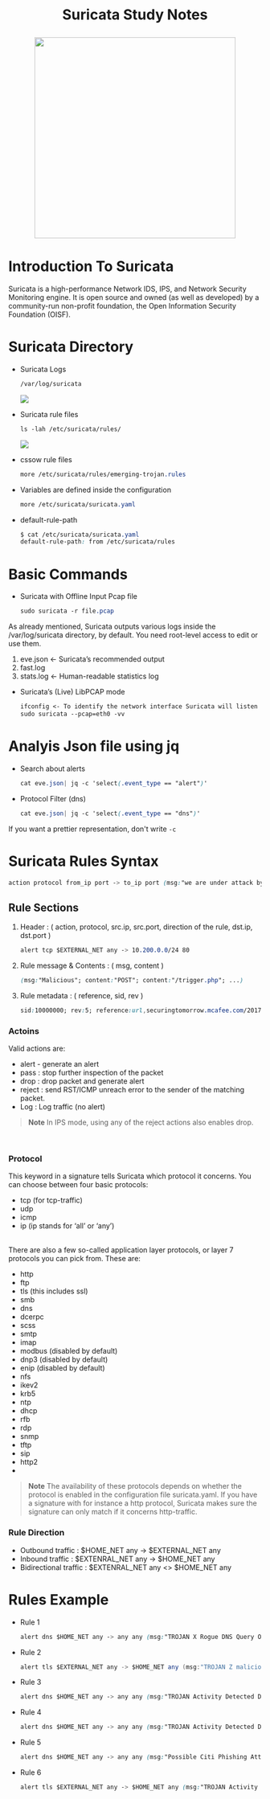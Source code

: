 <h1 align="center">Suricata Study Notes<p>
  
<p align="center">
<img src="https://suricata.io/wp-content/uploads/2021/01/Logo-FINAL_Vertical_Color_Whitetext.png" height=400 >
</p>
  
# Introduction To Suricata
Suricata is a high-performance Network IDS, IPS, and Network Security Monitoring engine.
It is open source and owned (as well as developed) by a community-run non-profit
foundation, the Open Information Security Foundation (OISF).

# Suricata Directory

+ Suricata Logs
  ```css
  /var/log/suricata
  ```
  
  <img src="https://drive.google.com/file/d/1eO4aMVnqS_r5Uc1X8OOVfT5gVVWCTrrE/view?usp=drive_link">
  <br/>
  
+ Suricata rule files
  ```css
  ls -lah /etc/suricata/rules/
  ```
   <img src="/Image/">
  <br/>
+ cssow rule files
  ```css
  more /etc/suricata/rules/emerging-trojan.rules
  ```
+ Variables are defined inside the configuration
  ```css
  more /etc/suricata/suricata.yaml
  ```
+ default-rule-path
  ```css
  $ cat /etc/suricata/suricata.yaml
  default-rule-path: from /etc/suricata/rules
  ```
# Basic Commands

+ Suricata with Offline Input Pcap file
  ```css
  sudo suricata -r file.pcap
  ```
As already mentioned, Suricata outputs various logs inside the /var/log/suricata directory,
by default. You need root-level access to edit or use them.
1. eve.json <- Suricata’s recommended output
2. fast.log
3. stats.log <- Human-readable statistics log

+ Suricata’s (Live) LibPCAP mode
  ```css
  ifconfig <- To identify the network interface Suricata will listen on
  sudo suricata --pcap=eth0 -vv
  ```



# Analyis Json file using jq

+ Search about alerts
  ```css
  cat eve.json| jq -c 'select(.event_type == "alert")'
  ```
+ Protocol Filter (dns)
  ```css
  cat eve.json| jq -c 'select(.event_type == "dns")'
  ```
If you want a prettier representation, don't write ``-c``

# Suricata Rules Syntax

```css
action protocol from_ip port -> to_ip port (msg:"we are under attack by X"; content:"something"; content:"something else"; sid:10000000; rev:1;)
```

## Rule Sections 

1. Header : ( action, protocol, src.ip, src.port, direction of the rule, dst.ip, dst.port  )
   ```css
   alert tcp $EXTERNAL_NET any -> 10.200.0.0/24 80
    ```
2. Rule message & Contents : ( msg, content )
   ```css
   (msg:"Malicious"; content:"POST"; content:"/trigger.php"; ...)
   ```
3. Rule metadata : ( reference, sid, rev )
   ```css
   sid:10000000; rev:5; reference:url,securingtomorrow.mcafee.com/2017-11-20-dridex;
   ```

### Actoins
Valid actions are:
+ alert - generate an alert
+ pass : stop further inspection of the packet
+ drop : drop packet and generate alert
+ reject : send RST/ICMP unreach error to the sender of the matching packet.
+ Log : Log traffic (no alert)

>**Note**
> In IPS mode, using any of the reject actions also enables drop.

<br/>

### Protocol
This keyword in a signature tells Suricata which protocol it concerns. You can choose between four basic protocols:

+ tcp (for tcp-traffic)
+ udp
+ icmp
+ ip (ip stands for ‘all’ or ‘any’)

<br/> There are also a few so-called application layer protocols, or layer 7 protocols you can pick from. These are:


+ http
+ ftp
+ tls (this includes ssl)
+ smb
+ dns
+ dcerpc
+ scss
+ smtp
+ imap
+ modbus (disabled by default)
+ dnp3 (disabled by default)
+ enip (disabled by default)
+ nfs
+ ikev2
+ krb5
+ ntp
+ dhcp
+ rfb
+ rdp
+ snmp
+ tftp
+ sip
+ http2
+ 
> **Note**
> The availability of these protocols depends on whether the protocol is enabled in the configuration file suricata.yaml.
> If you have a signature with for instance a http protocol, Suricata makes sure the signature can only match if it concerns http-traffic.


### Rule Direction
+ Outbound traffic : $HOME_NET any -> $EXTERNAL_NET any
+ Inbound traffic : $EXTENRAL_NET any -> $HOME_NET any
+  Bidirectional traffic : $EXTENRAL_NET any <> $HOME_NET any


# Rules Example

+ Rule 1
  ```css
  alert dns $HOME_NET any -> any any (msg:"TROJAN X Rogue DNS Query Observed" dns_query; content:"default27061330-a.akamaihd.net"; isdataat:!1,relative; reference:url,threatintelprovider.com/trojanx; classtype:trojan-activity; sid:1; rev:1;)
  ```
+ Rule 2
  ```cs
  alert tls $EXTERNAL_NET any -> $HOME_NET any (msg:"TROJAN Z malicious SSL Cert"; flow:established,to_client; tls_cert_subject; content:"CN=uniquestring"; classtype:trojan-activity; sid:1; rev:1;)
  ```

+ Rule 3
  ```css
  alert dns $HOME_NET any -> any any (msg:"TROJAN Activity Detected DNS Query to Known Sofacy Domain 1"; dns_query; content:"drivres-update.info"; nocase; isdataat:!1,relative; sid:1; rev:1;)
  ```

+ Rule 4
  ```css
  alert dns $HOME_NET any -> any any (msg:"TROJAN Activity Detected DNS Query to Known Sofacy Domain 2"; dns_query; content:"softupdates.info"; nocase; isdataat:!1,relative; sid:2; rev:1;)
  ```
+ Rule 5
  ```css
  alert dns $HOME_NET any -> any any (msg:"Possible Citi Phishing Attempt Observed in DNS Query "; dns_query; content:"online.citi.com"; nocase; isdataat:1,relative; sid:3; rev:1;)
  ```

+ Rule 6
  ```css
  alert tls $EXTERNAL_NET any -> $HOME_NET any (msg:"TROJAN Activity Observed Malicious SSL Cert (Qadars CnC)"; flow:established,to_client; tls_cert_subject; content:"CN=susana24.com"; classtype:trojanactivity; sid:4; rev:1;)
  ```





































